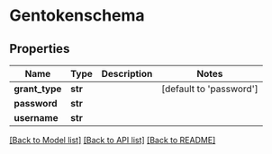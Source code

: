 # Gentokenschema

## Properties
Name | Type | Description | Notes
------------ | ------------- | ------------- | -------------
**grant_type** | **str** |  | [default to 'password']
**password** | **str** |  | 
**username** | **str** |  | 

[[Back to Model list]](../README.md#documentation-for-models) [[Back to API list]](../README.md#documentation-for-api-endpoints) [[Back to README]](../README.md)



